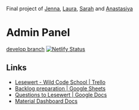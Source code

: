 Final project of [Jenna](https://github.com/jenna1k), [Laura](https://github.com/laura-mso), [Sarah](https://github.com/Wils0nC00k) and [Anastasiya](https://github.com/aliashkevich)

# Admin Panel 

[develop branch](https://admin-panel-app.netlify.com/)
[![Netlify Status](https://api.netlify.com/api/v1/badges/9aa3d3e0-9208-420e-9ad7-c4fef8089f65/deploy-status)](https://app.netlify.com/sites/admin-panel-app/deploys)

## Links
* [Lesewert - Wild Code School | Trello](https://trello.com/b/8gid21gh/lesewert-wild-code-school)
* [Backlog preparation | Google Sheets](https://docs.google.com/spreadsheets/d/1SfvvOi-dGhnFxPb0PJaOYIyKuRmAyskRB7eh3jA2P1U/edit#gid=0)
* [Questions to Lesewert | Google Docs](https://docs.google.com/document/d/1yEjmz1qvr5dWNbpCXAkOuihZMt8kMv6oO-EzNwt5Xgs/edit)
* [Material Dashboard Docs](https://demos.creative-tim.com/material-dashboard/docs/2.1/getting-started/introduction.html?_ga=2.137011127.66372125.1558957445-465210373.1558532151)
